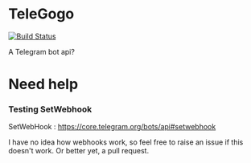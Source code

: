 # TeleGogo

[![Build Status](https://travis-ci.org/wallnutkraken/Telegogo.svg?branch=master)](https://travis-ci.org/wallnutkraken/Telegogo)

A Telegram bot api?

# Need help

### Testing SetWebhook

SetWebHook : https://core.telegram.org/bots/api#setwebhook

I have no idea how webhooks work, so feel free to raise an issue if this doesn't work. Or better yet, a
pull request.
